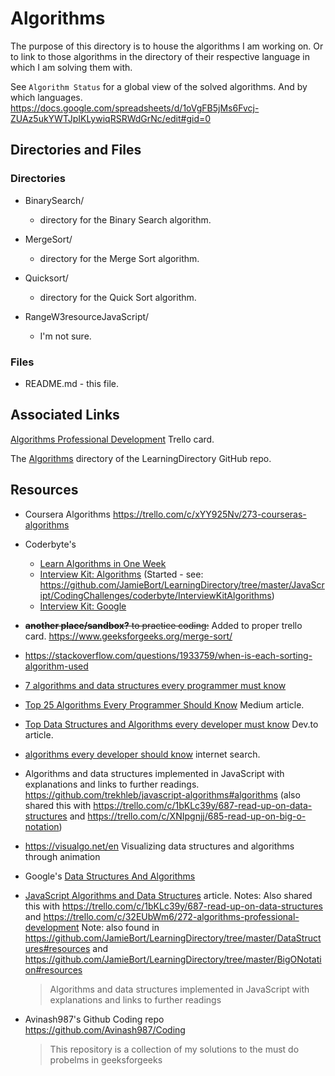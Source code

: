 # Algorithms

The purpose of this directory is to house the algorithms I am working on.
Or to link to those algorithms in the directory of their respective language in which I am solving them with.

See `Algorithm Status` for a global view of the solved algorithms. And by which languages.
https://docs.google.com/spreadsheets/d/1oVgFB5jMs6Fvcj-ZUAz5ukYWTJpIKLywiqRSRWdGrNc/edit#gid=0

## Directories and Files

### Directories

- BinarySearch/

  - directory for the Binary Search algorithm.

- MergeSort/

  - directory for the Merge Sort algorithm.

- Quicksort/

  - directory for the Quick Sort algorithm.

- RangeW3resourceJavaScript/
  - I'm not sure.

### Files

- README.md - this file.

## Associated Links

[Algorithms Professional Development](https://trello.com/c/32EUbWm6/272-algorithms-professional-development) Trello card.

The [Algorithms](https://github.com/JamieBort/LearningDirectory/tree/master/Algorithms) directory of the LearningDirectory GitHub repo.

## Resources

- Coursera Algorithms
  https://trello.com/c/xYY925Nv/273-courseras-algorithms

- Coderbyte's

  - [Learn Algorithms in One Week](https://coderbyte.com/starter-course/algorithms-and-data-structures)
  - [Interview Kit: Algorithms](https://coderbyte.com/interview-kit/algorithms) (Started - see: https://github.com/JamieBort/LearningDirectory/tree/master/JavaScript/CodingChallenges/coderbyte/InterviewKitAlgorithms)
  - [Interview Kit: Google](https://coderbyte.com/interview-kit/google)

- ~~**another place/sandbox?** to practice coding:~~ Added to proper trello card.
  https://www.geeksforgeeks.org/merge-sort/

- https://stackoverflow.com/questions/1933759/when-is-each-sorting-algorithm-used

- [7 algorithms and data structures every programmer must know](https://u.osu.edu/cstutorials/2016/11/21/7-algorithms-and-data-structures-every-programmer-must-know/)

- [Top 25 Algorithms Every Programmer Should Know](https://medium.com/techie-delight/top-25-algorithms-every-programmer-should-know-373246b4881b) Medium article.

- [Top Data Structures and Algorithms every developer must know](https://dev.to/educative/top-data-structures-and-algorithms-every-developer-must-know-241a) Dev.to article.

- [algorithms every developer should know](https://www.google.com/search?q=algorithms+every+developer+should+know&oq=algorithms+every+developer+should+know&aqs=chrome..69i57.13643j0j4&sourceid=chrome&ie=UTF-8) internet search.

- Algorithms and data structures implemented in JavaScript with explanations and links to further readings.
  https://github.com/trekhleb/javascript-algorithms#algorithms (also shared this with https://trello.com/c/1bKLc39y/687-read-up-on-data-structures and https://trello.com/c/XNIpgnjj/685-read-up-on-big-o-notation)

- https://visualgo.net/en
  Visualizing data structures and algorithms through animation

- Google's [Data Structures And Algorithms](https://techdevguide.withgoogle.com/paths/data-structures-and-algorithms/)

- [JavaScript Algorithms and Data Structures](https://github.com/trekhleb/javascript-algorithms) article.
  Notes: Also shared this with https://trello.com/c/1bKLc39y/687-read-up-on-data-structures and https://trello.com/c/32EUbWm6/272-algorithms-professional-development
  Note: also found in https://github.com/JamieBort/LearningDirectory/tree/master/DataStructures#resources and https://github.com/JamieBort/LearningDirectory/tree/master/BigONotation#resources

  > Algorithms and data structures implemented in JavaScript with explanations and links to further readings

- Avinash987's Github Coding repo
  https://github.com/Avinash987/Coding
  > This repository is a collection of my solutions to the must do probelms in geeksforgeeks
